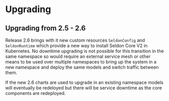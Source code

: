 # Upgrading

## Upgrading from 2.5 - 2.6

Release 2.6 brings with it new custom resources `SeldonConfig` and `SeldonRuntime` which provide a new way to install Seldon Core V2 in Kubernetes. No downtime upgrading is not possible for this transition in the same namespace so would require an external service mesh or other means to be used over multiple namespaces to bring up the system in a new namespace and deploy the same models and switch traffic between them.

If the new 2.6 charts are used to upgrade in an existing namespace models will eventually be redeloyed but there will be service downtime as the core components are redeployed.

